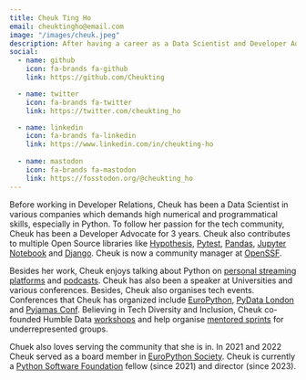 ```yaml
---
title: Cheuk Ting Ho
email: cheuktingho@email.com
image: "/images/cheuk.jpeg"
description: After having a career as a Data Scientist and Developer Advocate, Cheuk dedicated her work to the open-source community and working as a community manager at OpenSSF. She has co-founded Humble Data, a beginner Python workshop that has been happening around the world. She has served the EuroPython Society board for two years and is now a fellow and director of the Python Software Foundation.
social:
  - name: github
    icon: fa-brands fa-github
    link: https://github.com/Cheukting

  - name: twitter
    icon: fa-brands fa-twitter
    link: https://twitter.com/cheukting_ho

  - name: linkedin
    icon: fa-brands fa-linkedin
    link: https://www.linkedin.com/in/cheukting-ho
  
  - name: mastodon
    icon: fa-brands fa-mastodon
    link: https://fosstodon.org/@cheukting_ho
---
```


Before working in Developer Relations, Cheuk has been a Data Scientist in various companies which demands high numerical and programmatical skills, especially in Python. To follow her passion for the tech community, Cheuk has been a Developer Advocate for 3 years. Cheuk also contributes to multiple Open Source libraries like [Hypothesis](https://hypothesis.readthedocs.io/en/latest/), [Pytest](https://docs.pytest.org/en/7.3.x/), [Pandas](https://pandas.pydata.org/), [Jupyter Notebook](https://jupyter.org/) and [Django](https://www.djangoproject.com/). Cheuk is now a community manager at [OpenSSF](https://openssf.org/).

Besides her work, Cheuk enjoys talking about Python on [personal streaming platforms](https://twitch.tv/cheukting_ho) and [podcasts](https://open.spotify.com/show/62pAW7B3wQVe87sbt75nnh). Cheuk has also been a speaker at Universities and various conferences. Besides, Cheuk also organises tech events. Conferences that Cheuk has organized include [EuroPython](https://europython.eu/), [PyData London](https://pydata.org/london2023/) and [Pyjamas Conf](https://pyjamas.live/). Believing in Tech Diversity and Inclusion, Cheuk co-founded Humble Data [workshops](https://humbledata.org/) and help organise [mentored sprints](https://www.mentored-sprints.dev/) for underrepresented groups.

Chuek also loves serving the community that she is in. In 2021 and 2022 Cheuk served as a board member in [EuroPython Society](https://www.europython-society.org/). Cheuk is currently a [Python Software Foundation](https://www.python.org/psf/) fellow (since 2021) and director (since 2023).

